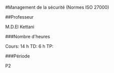 #Management de la sécurité (Normes ISO 27000)

##Professeur

M.D.El Kettani

###Nombre d'heures

Cours: 14 h
TD: 6 h
TP:

###Période

P2